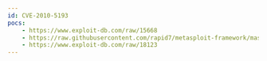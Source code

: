 ```yaml
---
id: CVE-2010-5193
pocs:
    - https://www.exploit-db.com/raw/15668
    - https://raw.githubusercontent.com/rapid7/metasploit-framework/master/modules/exploits/windows/browser/imgeviewer_tifmergemultifiles.rb
    - https://www.exploit-db.com/raw/18123
---
```

